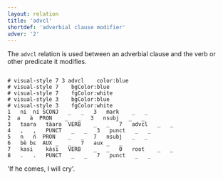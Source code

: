 ```yaml
---
layout: relation
title: 'advcl'
shortdef: 'adverbial clause modifier'
udver: '2'
---
```


The `advcl` relation is used between an adverbial clause and the verb or other predicate it modifies.

~~~ conllu

# visual-style 7 3 advcl	color:blue
# visual-style 7	bgColor:blue
# visual-style 7	fgColor:white
# visual-style 3	bgColor:blue
# visual-style 3	fgColor:white
1	ni	ní	SCONJ	_	_	3	mark	_	_
̀2	a	à	PRON	_	_	3	nsubj	_	_
3	taara	tàara	VERB	_	_	7	advcl	_	_
4	,	,	PUNCT	_	_	3	punct	_	_
5	n	ń	PRON	_	_	7	nsubj	_	_
6	bè	bɛ	AUX	_	_	7	aux	_	_
7	kasi	kàsi	VERB	_	_	0	root	_	_
8	.	.	PUNCT	_	_	7	punct	_	_

~~~

'If he comes, I will cry'.
